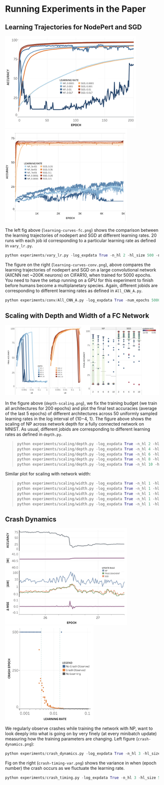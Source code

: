 # Running Experiments in the Paper

## Learning Trajectories for NodePert and SGD

<img src="learning-curves-fc.png " width="430" >  <img src="learning-curves-conv.png" width="400" > 

The left fig above (```learning-curves-fc.png```) shows the comparison between the learning trajectories of nodepert and SGD at different learning rates. 20 runs with each job id corresponding to a particular learning rate as defined in ```vary_lr.py```.
```python
python experiments/vary_lr.py -log_expdata True -n_hl 2 -hl_size 500 -num_epochs 200 -update_rule [np-sgd] -jobid [0-9]
```
The figure on the right (```learning-curves-conv.png```), above compares the learning trajectories of nodepert and SGD on a large convolutional network (AllCNN net ~200K neurons) on CIFAR10, when trained for 5000 epochs. You need to have the setup running on a GPU for this experiment to finish before humans become a multiplanetary species. Again, different jobids are corresponding to different learning rates as defined in ```All_CNN_A.py```.
```python
python experiments/conv/All_CNN_A.py -log_expdata True -num_epochs 5000 -update_rule [np-sgd] -jobid [0-9]
```

## Scaling with Depth and Width of a FC Network

<img src="depth-scaling.png" width="800" >

In the figure above (```depth-scaling.png```), we fix the training budget (we train all architectures for 200 epochs) and plot the final test accuracies (average of the last 5 epochs) of different architectures across 50 uniformly sampled learning rates in the log interval of {10−4, 1}. The figure above shows the scaling of NP across network depth for a fully connected network on MNIST. As usual, different jobids are corresponding to different learning rates as defined in ```depth.py```.

>```python
> python experiments/scaling/depth.py -log_expdata True -n_hl 2 -hl_size 500 -num_epochs 200 -update_rule [np-sgd] -jobid [0-49]
> python experiments/scaling/depth.py -log_expdata True -n_hl 4 -hl_size 500 -num_epochs 200 -update_rule [np-sgd] -jobid [0-49]
> python experiments/scaling/depth.py -log_expdata True -n_hl 6 -hl_size 500 -num_epochs 200 -update_rule [np-sgd] -jobid [0-49]
> python experiments/scaling/depth.py -log_expdata True -n_hl 8 -hl_size 500 -num_epochs 200 -update_rule [np-sgd] -jobid [0-49]
> python experiments/scaling/depth.py -log_expdata True -n_hl 10 -hl_size 500 -num_epochs 200 -update_rule [np-sgd] -jobid [0-49]
>```

Similar plot for scaling with network width:
>```python
> python experiments/scaling/width.py -log_expdata True -n_hl 1 -hl_size 100 -num_epochs 200 -update_rule [np-sgd] -jobid [0-49]    
> python experiments/scaling/width.py -log_expdata True -n_hl 1 -hl_size 500 -num_epochs 200 -update_rule [np-sgd] -jobid [0-49]    
> python experiments/scaling/width.py -log_expdata True -n_hl 1 -hl_size 1000 -num_epochs 200 -update_rule [np-sgd] -jobid [0-49]    
> python experiments/scaling/width.py -log_expdata True -n_hl 1 -hl_size 5000 -num_epochs 200 -update_rule [np-sgd] -jobid [0-49]    
> python experiments/scaling/width.py -log_expdata True -n_hl 1 -hl_size 10000 -num_epochs 200 -update_rule [np-sgd] -jobid [0-49]    
>```

## Crash Dynamics
<img src="crash-dynamics.png" width="400" > <img src="crash-timing-var.png" width="290" >

We regularly observe crashes while training the network with NP, want to look deeply into what is going on by very finely (at every minibatch update) measuring how the training parameters are changing. Left figure (```crash-dynamics.png```):
```python
python experiments/crash_dynamics.py -log_expdata True -n_hl 3 -hl_size 500 -num_epochs 500 -update_rule np -jobid [0-19]  
```
Fig on the right (```crash-timing-var.png```) shows the variance in when (epoch number) the crash occurs as we fluctuate the learning rate.
```python
python experiments/crash_timing.py -log_expdata True -n_hl 3 -hl_size 500 -num_epochs 5000 -update_rule sgd -jobid [0-19]    
```
